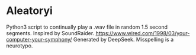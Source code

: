 # Aleatoryi
Python3 script to continually play a .wav file in random 1.5 second segments. 
Inspired by SoundRaider. https://www.wired.com/1998/03/your-computer-your-symphony/
Generated by DeepSeek. Misspelling is a neurotypo.
